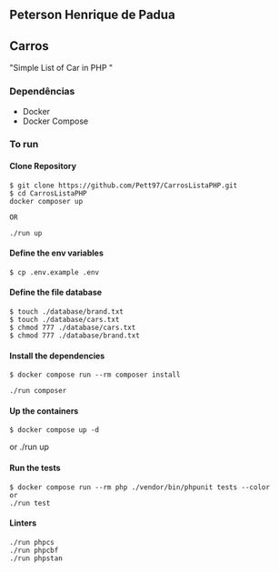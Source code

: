 ## Peterson Henrique de Padua

## Carros

"Simple List of Car in PHP
"

### Dependências

- Docker
- Docker Compose

### To run

#### Clone Repository

```
$ git clone https://github.com/Pett97/CarrosListaPHP.git
$ cd CarrosListaPHP
docker composer up 

OR

./run up
```

#### Define the env variables

```
$ cp .env.example .env
```

#### Define the file database

```
$ touch ./database/brand.txt
$ touch ./database/cars.txt
$ chmod 777 ./database/cars.txt
$ chmod 777 ./database/brand.txt
```

#### Install the dependencies

```
$ docker compose run --rm composer install

./run composer
```

#### Up the containers

```
$ docker compose up -d
```
or
./run up


#### Run the tests

```
$ docker compose run --rm php ./vendor/bin/phpunit tests --color
or
./run test
```

#### Linters
```
./run phpcs
./run phpcbf
./run phpstan
```

